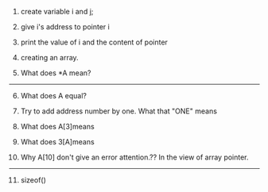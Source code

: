 1. create variable i and j;

2. give i's address to pointer i

3. print the value of i and the content of pointer

4. creating an array.

5. What does *A mean?
---

6. What does A equal?

7. Try to add address number by one. What that "ONE" means

8. What does A[3]means

9. What does 3[A]means

10. Why A[10] don't give an error attention.?? In the view of array pointer.
---
11. sizeof()